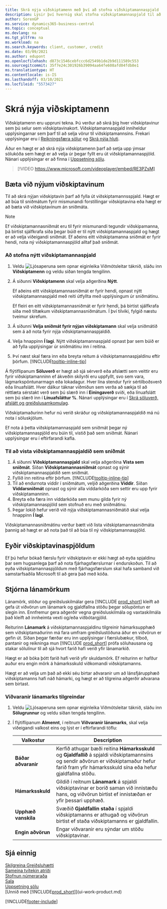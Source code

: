 ```yaml
---
title: Skrá nýja viðskiptamenn með því að stofna viðskiptamannaspjald
description: Lýsir því hvernig skal stofna viðskiptamannaspjald til að skrá upplýsingar um alla nýja viðskiptamenn eða biðlara sem selt er til.
author: SorenGP
ms.service: dynamics365-business-central
ms.topic: conceptual
ms.devlang: na
ms.tgt_pltfrm: na
ms.workload: na
ms.search.keywords: client, customer, credit
ms.date: 03/09/2021
ms.author: edupont
ms.openlocfilehash: d873c1546cebfccc6d2549b1de2b9d111589c553
ms.sourcegitcommit: 35f7e24c301926b39094aa64fe608afd04fdb8e1
ms.translationtype: HT
ms.contentlocale: is-IS
ms.lasthandoff: 03/10/2021
ms.locfileid: "5573427"
---
```

# <a name="register-new-customers"></a>Skrá nýja viðskiptamenn

Viðskiptamenn eru uppruni tekna. Þú verður að skrá þig hver viðskiptavinur sem þú selur sem viðskiptavinakort. Viðskiptamannaspjald inniheldur upplýsingarnar sem þarf til að selja vörur til viðskiptamannsins. Frekari upplýsingar eru í [Reikningsfæra sölur](sales-how-invoice-sales.md) og [Skrá nýja hluti](inventory-how-register-new-items.md).  

Áður en hægt er að skrá nýja viðskiptamenn þarf að setja upp ýmsar sölukóða sem hægt er að velja úr þegar fyllt eru út viðskiptamannaspjöld. Nánari upplýsingar er að finna í [Uppsetning sölu](sales-setup-sales.md).

> [!VIDEO https://www.microsoft.com/videoplayer/embed/RE3PZsM]

## <a name="adding-new-customers"></a>Bæta við nýjum viðskiptavinum

Til að skrá nýjan viðskiptavin þarf að fylla út viðskiptamannsspjald. Hægt er að búa til sniðmátum fyrir mismunandi forstillingar viðskiptavina eða hægt er að bæta við viðskiptavinum án sniðmáta.  

> [!NOTE]  
> Ef viðskiptamannasniðmát eru til fyrir mismunandi tegundir viðskipamanna, þá birtist sjálfkrafa síða þegar búið er til nýtt viðskiptamannaspjald og hægt er að velja viðeigandi sniðmát. Ef aðeins eitt viðskiptamanna sniðmát er fyrir hendi, nota ný viðskiptamannaspjöld alltaf það sniðmát.  

### <a name="to-create-a-new-customer-card"></a>Að stofna nýtt viðskiptamannaspjald

1. Veldu ![Ljósaperuna sem opnar eiginleika Viðmótsleitar](media/ui-search/search_small.png "Segðu mér hvað þú vilt gera") táknið, sláðu inn **Viðskiptamenn** og veldu síðan tengda tengilinn.  
2. Á síðunni **Viðskiptamenn** skal velja aðgerðina **Nýtt**.

    Ef aðeins eitt viðskiptamannasniðmát er fyrir hendi, opnast nýtt viðskiptamannaspjald með reiti útfyllta með upplýsingum úr sniðmátinu.

    Ef fleiri en eitt viðskiptamannasniðmát er fyrir hendi, þá birtist sjálfkrafa síða með tiltækum viðskiptamannasniðmátum. Í því tilviki, fylgið næstu tveimur skrefum.
3. Á síðunni **Velja sniðmát fyrir nýjan viðskiptamann** skal velja sniðmátið sem á að nota fyrir nýja viðskiptamannaspjaldið.
4. Velja hnappinn **Í lagi**. Nýtt viðskiptamannaspjald opnast þar sem búið er að fylla upplýsingar úr sniðmátinu inn í reitina.  
5. Því næst skal færa inn eða breyta reitum á viðskiptamannaspjaldinu eftir þörfum. [!INCLUDE[tooltip-inline-tip](includes/tooltip-inline-tip_md.md)]

Á flýtiflipanum **Söluverð** er hægt að sjá sérverð eða afslætti sem veittir eru fyrir viðskiptamanninn ef ákveðin skilyrði eru uppfyllt, svo sem vara, lágmarkspöntunarmagn eða lokadagur. Hver lína stendur fyrir sértilboðsverð eða línuafslátt. Hver dálkur táknar viðmiðun sem verða að sækja til að réttlæta sérstakt verð sem þú slærð inn í **Einingaverð** sviði, eða línuafslátt sem þú slærð inn í **Línuafsláttur %**. Nánari upplýsingar eru í [Skrá söluverð, afslátt og greiðslusamkomulag](sales-how-record-sales-price-discount-payment-agreements.md).

Viðskiptamaðurinn hefur nú verið skráður og viðskiptamannaspjaldið má nú nota í söluskjölum.

Ef nota á þetta viðskiptamannaspjald sem sniðmát þegar ný viðskiptamannaspjöld eru búin til, vistið það sem sniðmát. Nánari upplýsingar eru í eftirfarandi kafla.  

### <a name="to-save-the-customer-card-as-a-template"></a>Til að vista viðskiptamannaspjaldið sem sniðmát

1. Á síðunni **Viðskiptamannaspjald** skal velja aðgerðina **Vista sem sniðmát**. Síðan **Viðskiptamannasniðmát** opnast og sýnir viðskiptamannaspjaldið sem sniðmát.
2. Fyllið inn reitina eftir þörfum. [!INCLUDE[tooltip-inline-tip](includes/tooltip-inline-tip_md.md)]
3. Til að endurnota víddir í sniðmátum, veljið aðgerðina **Víddir**. Síðan **Víddarsniðmát** opnast og sýnir alla víddarkóða sem settir eru upp fyrir viðskiptamanninn.
4. Breyta eða færa inn víddarkóða sem munu gilda fyrir ný viðskiptamannaspjöld sem stofnuð eru með sniðmátinu.  
5. Þegar lokið hefur verið við nýja viðskiptamannasniðmátið skal velja hnappinn **Í lagi**.

Viðskiptamannasniðmátinu verður bætt við lista viðskiptamannasniðmáta þannig að hægt er að nota það til að búa til ný viðskiptamannaspjöld.

## <a name="deleting-customer-cards"></a>Eyðir viðskiptavinaspjöldum

Ef þú hefur bókað færslu fyrir viðskiptavin er ekki hægt að eyða spjaldinu þar sem hugsanlega þarf að nota fjárhagsfærslurnar í endurskoðun. Til að eyða viðskiptamannaspjöldum með fjárhagsfærslum skal hafa samband við samstarfsaðila Microsoft til að gera það með kóða.  

## <a name="managing-credit-limits"></a>Stjórna lánamörkum

Lánamörk, stöður og greiðsluskilmálar gera [!INCLUDE [prod_short](includes/prod_short.md)] kleift að gefa út viðvörun um lánamark og gjaldfallna stöðu þegar sölupöntun er slegin inn.  Ennfremur gera aðgerðir vegna greiðsluskilmála og vaxtaskilmála það kleift að innheimta vexti og/eða viðbótargjöld.  

Reiturinn **Lánamark** á viðskiptamannaspjaldinu tilgreinir hámarksupphæð sem viðskiptamaðurinn má fara umfram greiðslustöðuna áður en viðvörun er gefin út. Síðan þegar færðar eru inn upplýsingar í færslubækur, tilboð, pantanir og reikninga mun [!INCLUDE [prod_short](includes/prod_short.md)] prófa söluhausana og stakar sölulínur til að sjá hvort farið hafi verið yfir lánamarkið.

Hægt er að bóka þótt farið hafi verið yfir skuldamörk. Ef reiturinn er hafður auður eru engin mörk á hámarksskuld viðkomandi viðskiptamanns.  

Hægt er að velja um það að ekki séu birtar aðvaranir um að lánsfjárupphæð viðskiptamanns hafi náð hámarki, og hægt er að tilgreina aðgerðir aðvarana sem birtast.

### <a name="to-specify-credit-limit-warnings"></a>Viðvaranir lánamarks tilgreindar

1. Veldu ![Ljósaperuna sem opnar eiginleika Viðmótsleitar](media/ui-search/search_small.png "Segðu mér hvað þú vilt gera") táknið, sláðu inn **Sölugrunnur** og veldu síðan tengda tengilinn.

2. Í flýtiflipanum **Almennt**, í reitnum **Viðvaranir lánamarks**, skal velja viðeigandi valkost eins og lýst er í eftirfarandi töflu:

    |Valkostur| Description|
    |------|------------|
    |**Báðar aðvaranir**| Kerfið athugar bæði reitina **Hámarksskuld** og **Gjaldfallið** á spjaldi viðskiptamannsins og sendir aðvörun er viðskiptamaður hefur farið fram yfir hámarksskuld sína eða hefur gjaldfallna stöðu.|
    |**Hámarksskuld**|Gildið í reitnum **Lánamark** á spjaldi viðskiptavinar er borið saman við innistæðu hans, og viðvörun birtist ef innistæðan er yfir þessari upphæð.|
    |**Upphæð vanskila**|Svæðið **Gjaldfallin staða** í spjaldi viðskiptamanns er athugað og viðvörun birtist ef staða viðskiptamanns er gjaldfallin.|
    |**Engin aðvörun**|Engar viðvaranir eru sýndar um stöðu viðskiptavinar.|

## <a name="see-also"></a>Sjá einnig

[Skilgreina Greiðsluhætti](finance-payment-methods.md)  
[Sameina tvítekin atriði](sales-how-merge-duplicate-records.md)  
[Stofnun númeraraða](ui-create-number-series.md)  
[Sala](sales-manage-sales.md)  
[Uppsetning sölu](sales-setup-sales.md)  
[Unnið með [!INCLUDE[prod_short](includes/prod_short.md)]](ui-work-product.md)  

[!INCLUDE[footer-include](includes/footer-banner.md)]